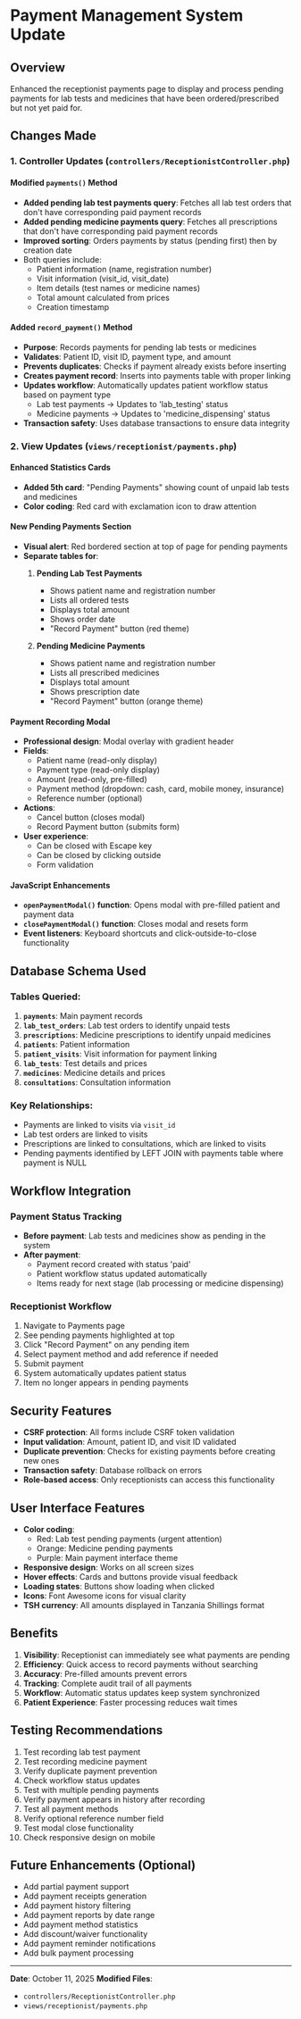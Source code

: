 # Payment Management System Update

## Overview
Enhanced the receptionist payments page to display and process pending payments for lab tests and medicines that have been ordered/prescribed but not yet paid for.

## Changes Made

### 1. Controller Updates (`controllers/ReceptionistController.php`)

#### Modified `payments()` Method
- **Added pending lab test payments query**: Fetches all lab test orders that don't have corresponding paid payment records
- **Added pending medicine payments query**: Fetches all prescriptions that don't have corresponding paid payment records
- **Improved sorting**: Orders payments by status (pending first) then by creation date
- Both queries include:
  - Patient information (name, registration number)
  - Visit information (visit_id, visit_date)
  - Item details (test names or medicine names)
  - Total amount calculated from prices
  - Creation timestamp

#### Added `record_payment()` Method
- **Purpose**: Records payments for pending lab tests or medicines
- **Validates**: Patient ID, visit ID, payment type, and amount
- **Prevents duplicates**: Checks if payment already exists before inserting
- **Creates payment record**: Inserts into payments table with proper linking
- **Updates workflow**: Automatically updates patient workflow status based on payment type
  - Lab test payments → Updates to 'lab_testing' status
  - Medicine payments → Updates to 'medicine_dispensing' status
- **Transaction safety**: Uses database transactions to ensure data integrity

### 2. View Updates (`views/receptionist/payments.php`)

#### Enhanced Statistics Cards
- **Added 5th card**: "Pending Payments" showing count of unpaid lab tests and medicines
- **Color coding**: Red card with exclamation icon to draw attention

#### New Pending Payments Section
- **Visual alert**: Red bordered section at top of page for pending payments
- **Separate tables for**:
  1. **Pending Lab Test Payments**
     - Shows patient name and registration number
     - Lists all ordered tests
     - Displays total amount
     - Shows order date
     - "Record Payment" button (red theme)
  
  2. **Pending Medicine Payments**
     - Shows patient name and registration number
     - Lists all prescribed medicines
     - Displays total amount
     - Shows prescription date
     - "Record Payment" button (orange theme)

#### Payment Recording Modal
- **Professional design**: Modal overlay with gradient header
- **Fields**:
  - Patient name (read-only display)
  - Payment type (read-only display)
  - Amount (read-only, pre-filled)
  - Payment method (dropdown: cash, card, mobile money, insurance)
  - Reference number (optional)
- **Actions**:
  - Cancel button (closes modal)
  - Record Payment button (submits form)
- **User experience**:
  - Can be closed with Escape key
  - Can be closed by clicking outside
  - Form validation

#### JavaScript Enhancements
- **`openPaymentModal()` function**: Opens modal with pre-filled patient and payment data
- **`closePaymentModal()` function**: Closes modal and resets form
- **Event listeners**: Keyboard shortcuts and click-outside-to-close functionality

## Database Schema Used

### Tables Queried:
1. **`payments`**: Main payment records
2. **`lab_test_orders`**: Lab test orders to identify unpaid tests
3. **`prescriptions`**: Medicine prescriptions to identify unpaid medicines
4. **`patients`**: Patient information
5. **`patient_visits`**: Visit information for payment linking
6. **`lab_tests`**: Test details and prices
7. **`medicines`**: Medicine details and prices
8. **`consultations`**: Consultation information

### Key Relationships:
- Payments are linked to visits via `visit_id`
- Lab test orders are linked to visits
- Prescriptions are linked to consultations, which are linked to visits
- Pending payments identified by LEFT JOIN with payments table where payment is NULL

## Workflow Integration

### Payment Status Tracking
- **Before payment**: Lab tests and medicines show as pending in the system
- **After payment**: 
  - Payment record created with status 'paid'
  - Patient workflow status updated automatically
  - Items ready for next stage (lab processing or medicine dispensing)

### Receptionist Workflow
1. Navigate to Payments page
2. See pending payments highlighted at top
3. Click "Record Payment" on any pending item
4. Select payment method and add reference if needed
5. Submit payment
6. System automatically updates patient status
7. Item no longer appears in pending payments

## Security Features
- **CSRF protection**: All forms include CSRF token validation
- **Input validation**: Amount, patient ID, and visit ID validated
- **Duplicate prevention**: Checks for existing payments before creating new ones
- **Transaction safety**: Database rollback on errors
- **Role-based access**: Only receptionists can access this functionality

## User Interface Features
- **Color coding**:
  - Red: Lab test pending payments (urgent attention)
  - Orange: Medicine pending payments
  - Purple: Main payment interface theme
- **Responsive design**: Works on all screen sizes
- **Hover effects**: Cards and buttons provide visual feedback
- **Loading states**: Buttons show loading when clicked
- **Icons**: Font Awesome icons for visual clarity
- **TSH currency**: All amounts displayed in Tanzania Shillings format

## Benefits
1. **Visibility**: Receptionist can immediately see what payments are pending
2. **Efficiency**: Quick access to record payments without searching
3. **Accuracy**: Pre-filled amounts prevent errors
4. **Tracking**: Complete audit trail of all payments
5. **Workflow**: Automatic status updates keep system synchronized
6. **Patient Experience**: Faster processing reduces wait times

## Testing Recommendations
1. Test recording lab test payment
2. Test recording medicine payment
3. Verify duplicate payment prevention
4. Check workflow status updates
5. Test with multiple pending payments
6. Verify payment appears in history after recording
7. Test all payment methods
8. Verify optional reference number field
9. Test modal close functionality
10. Check responsive design on mobile

## Future Enhancements (Optional)
- Add partial payment support
- Add payment receipts generation
- Add payment history filtering
- Add payment reports by date range
- Add payment method statistics
- Add discount/waiver functionality
- Add payment reminder notifications
- Add bulk payment processing

---
**Date**: October 11, 2025
**Modified Files**: 
- `controllers/ReceptionistController.php`
- `views/receptionist/payments.php`

